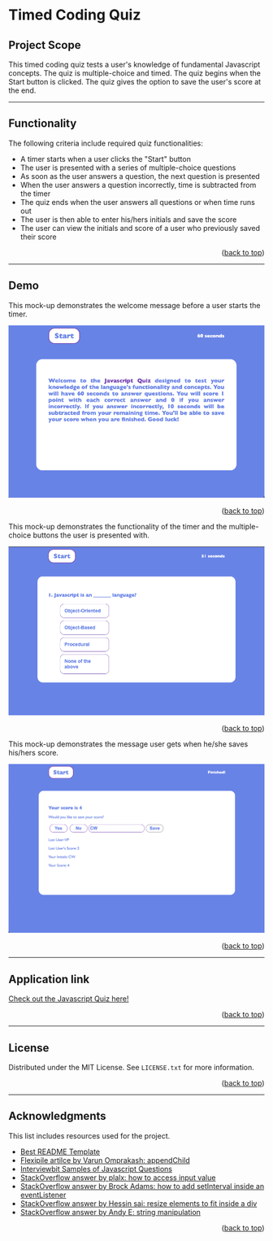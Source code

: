 # Timed Coding Quiz

## Project Scope

This timed coding quiz tests a user's knowledge of fundamental Javascript concepts. The quiz is multiple-choice and timed. The quiz begins when the Start button is clicked. The quiz gives the option to save the user's score at the end. 

---

## Functionality 

The following criteria include required quiz functionalities:

- A timer starts when a user clicks the "Start" button
- The user is presented with a series of multiple-choice questions 
- As soon as the user answers a question, the next question is presented 
- When the user answers a question incorrectly, time is subtracted from the timer 
- The quiz ends when the user answers all questions or when time runs out
- The user is then able to enter his/hers initials and save the score 
- The user can view the initials and score of a user who previously saved their score

<p align="right">(<a href="#timed-coding-quiz">back to top</a>)</p>

---

## Demo 

This mock-up demonstrates the welcome message before a user starts the timer. 

![Start](./assets/imgs/quiz-start.png)

<p align="right">(<a href="#timed-coding-quiz">back to top</a>)</p>

This mock-up demonstrates the functionality of the timer and the multiple-choice buttons the user is presented with.

![Choice](./assets/imgs/quiz-choice.png)

<p align="right">(<a href="#timed-coding-quiz">back to top</a>)</p>

This mock-up demonstrates the message user gets when he/she saves his/hers score. 

![Save](./assets/imgs/quiz-save.png)

<p align="right">(<a href="#timed-coding-quiz">back to top</a>)</p>

---

## Application link

[Check out the Javascript Quiz here!](https://veronika-pomy.github.io/Timed-Coding-Quiz/)

<p align="right">(<a href="#timed-coding-quiz">back to top</a>)</p>

---

## License

Distributed under the MIT License. See `LICENSE.txt` for more information.

<p align="right">(<a href="#timed-coding-quiz">back to top</a>)</p>

---

## Acknowledgments 

This list includes resources used for the project. 

- [Best README Template](https://github.com/othneildrew/Best-README-Template/blob/master/README.md)
- [Flexipile artilce by Varun Omprakash: appendChild](https://flexiple.com/javascript/javascript-appendchild/)
- [Interviewbit Samples of Javascript Questions](https://www.interviewbit.com/javascript-mcq/)
- [StackOverflow answer by plalx: how to access input value](https://stackoverflow.com/questions/21491119/sending-form-text-input-to-console-log-for-testing)
- [StackOverflow answer by Brock Adams: how to add setInterval inside an eventListener](https://stackoverflow.com/questions/17614067/addeventlistener-and-setinterval-fail-silently-in-a-greasemonkey-script)
- [StackOverflow answer by Hessin sai: resize elements to fit inside a div](https://stackoverflow.com/questions/66756449/how-can-you-resize-input-button-elements-to-fit-inside-a-div)
- [StackOverflow answer by Andy E: string manipulation](https://stackoverflow.com/questions/3568921/how-to-remove-part-of-a-string)

<p align="right">(<a href="#timed-coding-quiz">back to top</a>)</p>